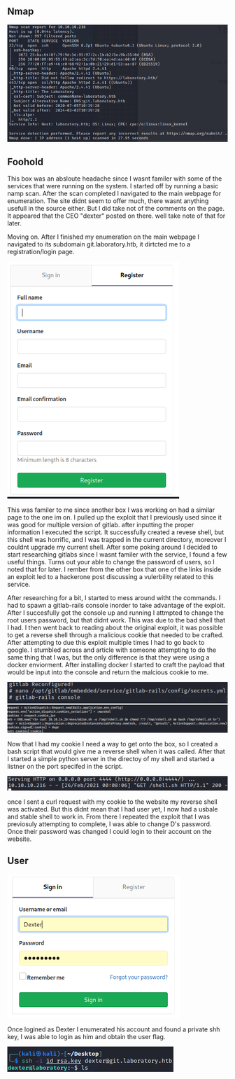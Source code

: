 ## Nmap 

![namp](/laboratory/images/nmap.png)

## Foohold

This box was an absloute headache since I wasnt familer with some of the services that were running on the system. I started off by running a basic namp scan. After the scan completed I navigated to the main webpage for enumeration. The site didnt seem to offer much, there wasnt anything usefull in the source either. But I did take not of the comments on the page. It appeared that the CEO "dexter" posted on there. well take note of that for later.

Moving on. After I finished my enumeration on the main webpage I navigated to its subdomain git.laboratory.htb, it dirtcted me to a registration/login page.

![registration](/laboratory/images/register.png)

This was familer to me since another box I was working on had a similar page to the one im on. I pulled up the exploit that I previously used since it was good for multiple version of gitlab. after inputting the proper information I executed the script. It successfully created a revese shell, but this shell was horrific, and I was trapped in the current directory, moreover I couldnt upgrade my current shell. After some poking around I decided to start researching gitlabs since I wasnt familer with the service, I found a few useful things. Turns out your able to change the password of users, so I noted that for later. I rember from the other box that one of the links inside an exploit led to a hackerone post discussing a vulerbility related to this service.

After researching for a bit, I started to mess around witht the commands. I had to spawn a gitlab-rails console inorder to take advantage of the exploit. After I succesfully got the console up and running I attmpted to change the root users password, but that didnt work. This was due to the bad shell that I had. I then went back to reading about the original exploit, it was possible to get a reverse shell through a malicious cookie that needed to be crafted. After attempting to due this exploit multiple times I had to go back to google. I stumbled across and article with someone attempting to do the same thing that I was, but the only difference is that they were using a docker enviorment. After installing docker I started to craft the payload that would be input into the console and return the malcious cookie to me. 

![Rails](/laboratory/images/rails.png)
![payload](/laboratory/images/properpayload.png)
 
Now that I had my cookie I need a way to get onto the box, so I created a bash script that would give me a reverse shell when it was called. After that I started a simple python server in the directoy of my shell and started a listner on the port specifed in the script. 

![Server](/laboratory/images/pythonserver.png)

once I sent a curl request with my cookie to the website my reverse shell was activated. But this didnt mean that I had user yet, I now had a usbale and stable shell to work in. From there I repeated the exploit that I was previosuly attempting to complete, I was able to change D's password. Once their password was changed I could login to their account on the website. 

## User

![Dexter](/laboratory/images/dexterlogin.png)

Once logined as Dexter I enumerated his account and found a private shh key, I was able to login as him and obtain the user flag.

![User](/laboratory/images/user.png)
